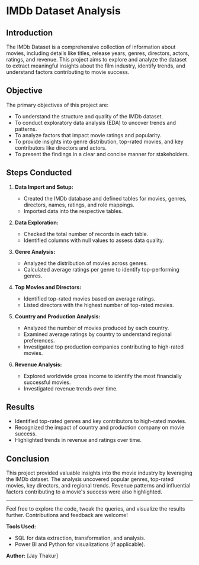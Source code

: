 # IMDb Dataset Analysis

## Introduction

The IMDb Dataset is a comprehensive collection of information about movies, including details like titles, release years, genres, directors, actors, ratings, and revenue. This project aims to explore and analyze the dataset to extract meaningful insights about the film industry, identify trends, and understand factors contributing to movie success.

## Objective

The primary objectives of this project are:

- To understand the structure and quality of the IMDb dataset.
- To conduct exploratory data analysis (EDA) to uncover trends and patterns.
- To analyze factors that impact movie ratings and popularity.
- To provide insights into genre distribution, top-rated movies, and key contributors like directors and actors.
- To present the findings in a clear and concise manner for stakeholders.

## Steps Conducted

1. **Data Import and Setup:**

   - Created the IMDb database and defined tables for movies, genres, directors, names, ratings, and role mappings.
   - Imported data into the respective tables.

2. **Data Exploration:**

   - Checked the total number of records in each table.
   - Identified columns with null values to assess data quality.

3. **Genre Analysis:**

   - Analyzed the distribution of movies across genres.
   - Calculated average ratings per genre to identify top-performing genres.

4. **Top Movies and Directors:**

   - Identified top-rated movies based on average ratings.
   - Listed directors with the highest number of top-rated movies.

5. **Country and Production Analysis:**

   - Analyzed the number of movies produced by each country.
   - Examined average ratings by country to understand regional preferences.
   - Investigated top production companies contributing to high-rated movies.

6. **Revenue Analysis:**

   - Explored worldwide gross income to identify the most financially successful movies.
   - Investigated revenue trends over time.

## Results

- Identified top-rated genres and key contributors to high-rated movies.
- Recognized the impact of country and production company on movie success.
- Highlighted trends in revenue and ratings over time.

## Conclusion

This project provided valuable insights into the movie industry by leveraging the IMDb dataset. The analysis uncovered popular genres, top-rated movies, key directors, and regional trends. Revenue patterns and influential factors contributing to a movie's success were also highlighted.

---

Feel free to explore the code, tweak the queries, and visualize the results further. Contributions and feedback are welcome!

**Tools Used:**
- SQL for data extraction, transformation, and analysis.
- Power BI and Python for visualizations (if applicable).

**Author:** [Jay Thakur]

